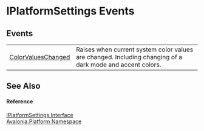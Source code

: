 # IPlatformSettings Events




## Events
<table>
<tr>
<td><a href="E_Avalonia_Platform_IPlatformSettings_ColorValuesChanged">ColorValuesChanged</a></td>
<td>Raises when current system color values are changed. Including changing of a dark mode and accent colors.</td>
</tr>
</table>

## See Also


#### Reference
<a href="T_Avalonia_Platform_IPlatformSettings">IPlatformSettings Interface</a>  
<a href="N_Avalonia_Platform">Avalonia.Platform Namespace</a>  
